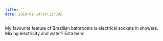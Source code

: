 ```yaml
---
title: ''
date: 2018-01-14T14:13:00Z
---
```

My favourite feature of Brazilian bathrooms is electrical sockets in showers. Mixing electricity and water? Está bem!
